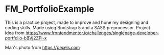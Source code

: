 # FM_PortfolioExample
This is a practice project, made to improve and hone my designing and coding skills. Made using Bootstrap 5 and a SASS preprocessor. 
Project idea from https://www.frontendmentor.io/challenges/singlepage-developer-portfolio-bBVj2ZPi-x


Man's photo from https://pexels.com
